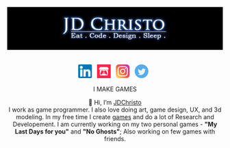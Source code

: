 <a href="https://jdchristo.github.io/portfolio/">
<img align="centre" src="https://github.com/JDChristo/JDChristo/blob/main/img/2.jpg?raw=tru">
</a>
<br><br>
<p align="center">
<a href = "https://www.linkedin.com/in/jerrin-thomas-7b1b80152/">
<img width="32" height="32" src="https://github.com/JDChristo/JDChristo/blob/main/img/linkedin.png"></a>&nbsp;&nbsp;
<a href = "https://jd-christo.itch.io/">
<img width="32" height="32" src="https://github.com/JDChristo/JDChristo/blob/main/img/itch.png"></a>&nbsp;&nbsp;
<a href = "https://www.instagram.com/jd_christo/">
<img width="32" height="32" src="https://github.com/JDChristo/JDChristo/blob/main/img/instagram.png"></a>&nbsp;&nbsp;
<a href = "https://twitter.com/jd1678">
<img width="32" height="32" src="https://github.com/JDChristo/JDChristo/blob/main/img/twitter.png"></a>&nbsp;&nbsp;
</p>
<p align="center">
I MAKE GAMES
</p>
<p align="center">
  👋 Hi, I’m <a href="https://jdchristo.github.io/portfolio/">JDChristo</a> <br>
I work as game programmer. I also love doing art, game design, UX, and 3d modeling.
In my free time I create <a href="https://jdchristo.github.io/portfolio/work.html">games</a> and do a lot of Research and Developement. I am currently working on my two personal games - <b>"My Last Days for you"</b> and <b>"No Ghosts"</b>; Also working on few games with friends.
</p>
